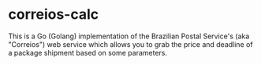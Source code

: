 # correios-calc
This is a Go (Golang) implementation of the Brazilian Postal Service's (aka "Correios") web service which allows you to grab the price and deadline of a package shipment based on some parameters.
